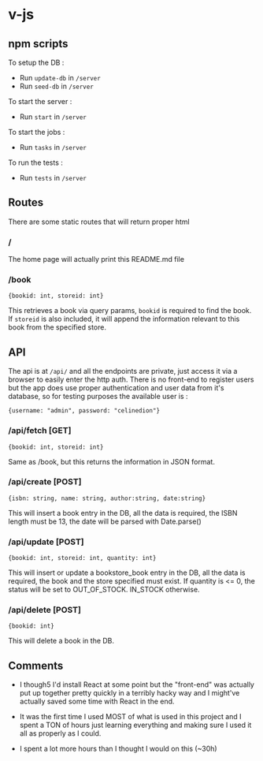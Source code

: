 # v-js

## npm scripts

To setup the DB :
  * Run `update-db` in `/server`
  * Run `seed-db` in `/server`

To start the server : 
  * Run `start` in `/server`

To start the jobs :
  * Run `tasks` in `/server`

To run the tests :
  * Run `tests` in `/server`

## Routes
There are some static routes that will return proper html

### /
The home page will actually print this README.md file

### /book 

`{bookid: int, storeid: int}`

This retrieves a book via query params, `bookid` is required to find the book. If `storeid` is also included, it will append the information relevant to this book from the specified store. 

## API
The api is at `/api/` and all the endpoints are private, just access it via a browser to easily enter the http auth. There is no front-end to register users but the app does use proper authentication and user data from it's database, so for testing purposes the available user is :

`{username: "admin", password: "celinedion"}`

### /api/fetch [GET]

`{bookid: int, storeid: int}`

Same as /book, but this returns the information in JSON format.

### /api/create [POST]

`{isbn: string, name: string, author:string, date:string}`

This will insert a book entry in the DB, all the data is required, the ISBN length must be 13, the date will be parsed with Date.parse()

### /api/update [POST]

`{bookid: int, storeid: int, quantity: int}`

This will insert or update a bookstore_book entry in the DB, all the data is required, the book and the store specified must exist. If quantity is <= 0, the status will be set to OUT_OF_STOCK. IN_STOCK otherwise.

### /api/delete [POST]

`{bookid: int}`

This will delete a book in the DB.

## Comments

* I though5 I'd install React at some point but the "front-end" was actually put up together pretty quickly in a terribly hacky way and I might've actually saved some time with React in the end.

* It was the first time I used MOST of what is used in this project and I spent a TON of hours just learning everything and making sure I used it all as properly as I could.

* I spent a lot more hours than I thought I would on this (~30h)
